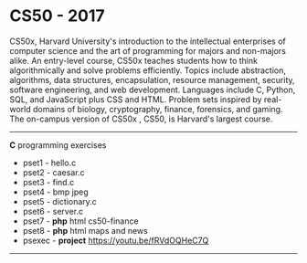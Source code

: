 # CS50 - 2017
CS50x, Harvard University's introduction to the intellectual enterprises of computer science and 
the art of programming for majors and non-majors alike. 
An entry-level course, CS50x teaches students how to think algorithmically and solve problems efficiently. 
Topics include abstraction, algorithms, data structures, encapsulation, resource management, security, 
software engineering, and web development. Languages include C, Python, SQL, and JavaScript plus CSS and HTML. 
Problem sets inspired by real-world domains of biology, cryptography, finance, forensics, and gaming. 
The on-campus version of CS50x , CS50, is Harvard's largest course. 

---

**C**  programming exercises
* pset1 - hello.c
* pset2 - caesar.c
* pset3 - find.c
* pset4 - bmp jpeg
* pset5 - dictionary.c
* pset6 - server.c
* pset7 - **php** html cs50-finance
* pset8 - **php** html maps and news
* psexec - **project** https://youtu.be/fRVdOQHeC7Q

---
